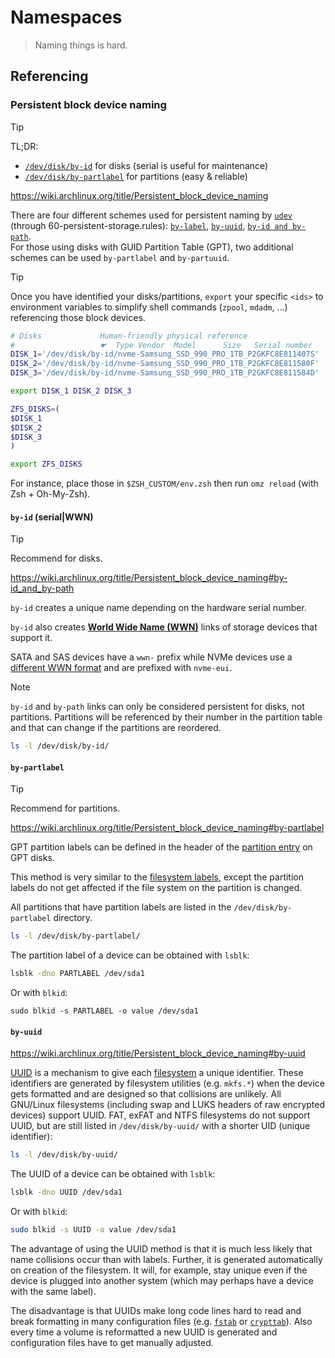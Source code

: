# Namespaces

> Naming things is hard.  



## Referencing

### Persistent block device naming

> [!Tip]
> TL;DR:
> - [`/dev/disk/by-id`](#by-id-serialwwn) for disks (serial is useful for maintenance)
> - [`/dev/disk/by-partlabel`](#by-partlabel) for partitions (easy & reliable)

https://wiki.archlinux.org/title/Persistent_block_device_naming

There are four different schemes used for persistent naming by [`udev`](https://wiki.archlinux.org/title/Udev) (through 60-persistent-storage.rules): [`by-label`](https://wiki.archlinux.org/title/Persistent_block_device_naming#by-label), [`by-uuid`](https://wiki.archlinux.org/title/Persistent_block_device_naming#by-uuid), [`by-id and by-path`](https://wiki.archlinux.org/title/Persistent_block_device_naming#by-id_and_by-path).  
For those using disks with GUID Partition Table (GPT), two additional schemes can be used `by-partlabel` and `by-partuuid`.

> [!Tip]
> Once you have identified your disks/partitions, `export` your specific `<ids>` to environment variables to simplify shell commands (`zpool`, `mdadm`, …) referencing those block devices.
> 
> ```sh
> # Disks             Human-friendly physical reference
> #                   ☛  Type Vendor  Model      Size   Serial number
> DISK_1='/dev/disk/by-id/nvme-Samsung_SSD_990_PRO_1TB_P2GKFC8E811407S'
> DISK_2='/dev/disk/by-id/nvme-Samsung_SSD_990_PRO_1TB_P2GKFC8E811580F'
> DISK_3='/dev/disk/by-id/nvme-Samsung_SSD_990_PRO_1TB_P2GKFC8E811584D'
> 
> export DISK_1 DISK_2 DISK_3
> 
> ZFS_DISKS=(
> $DISK_1
> $DISK_2
> $DISK_3
> )
> 
> export ZFS_DISKS
> ```
>
> For instance, place those in `$ZSH_CUSTOM/env.zsh` then run `omz reload` (with Zsh + Oh-My-Zsh).




#### `by-id` (serial|WWN)

> [!Tip]
> Recommend for disks.

https://wiki.archlinux.org/title/Persistent_block_device_naming#by-id_and_by-path

`by-id` creates a unique name depending on the hardware serial number.

`by-id` also creates [**World Wide Name (WWN)**](https://en.wikipedia.org/wiki/World_Wide_Name) links of storage devices that support it.

SATA and SAS devices have a `wwn-` prefix while NVMe devices use a [different WWN format](https://en.wikipedia.org/wiki/World_Wide_Name#Formats) and are prefixed with `nvme-eui`.

> [!Note]
> `by-id` and `by-path` links can only be considered persistent for disks, not partitions. Partitions will be referenced by their number in the partition table and that can change if the partitions are reordered.

```sh
ls -l /dev/disk/by-id/
```




#### `by-partlabel`

> [!Tip]
> Recommend for partitions.

https://wiki.archlinux.org/title/Persistent_block_device_naming#by-partlabel

GPT partition labels can be defined in the header of the [partition entry](https://en.wikipedia.org/wiki/GUID_Partition_Table#Partition_entries_.28LBA_2.E2.80.9333.29) on GPT disks.

This method is very similar to the [filesystem labels](https://wiki.archlinux.org/title/Persistent_block_device_naming#by-label), except the partition labels do not get affected if the file system on the partition is changed.

All partitions that have partition labels are listed in the `/dev/disk/by-partlabel` directory.

```sh
ls -l /dev/disk/by-partlabel/
```

The partition label of a device can be obtained with `lsblk`:

```sh
lsblk -dno PARTLABEL /dev/sda1
```

Or with `blkid`:

```
sudo blkid -s PARTLABEL -o value /dev/sda1
```




#### `by-uuid`

https://wiki.archlinux.org/title/Persistent_block_device_naming#by-uuid

[UUID](https://en.wikipedia.org/wiki/UUID) is a mechanism to give each [filesystem](https://wiki.archlinux.org/title/Filesystem) a unique identifier. These identifiers are generated by filesystem utilities (e.g. `mkfs.*`) when the device gets formatted and are designed so that collisions are unlikely. All GNU/Linux filesystems (including swap and LUKS headers of raw encrypted devices) support UUID. FAT, exFAT and NTFS filesystems do not support UUID, but are still listed in `/dev/disk/by-uuid/` with a shorter UID (unique identifier):

```sh
ls -l /dev/disk/by-uuid/
```

The UUID of a device can be obtained with `lsblk`:

```sh
lsblk -dno UUID /dev/sda1
```

Or with `blkid`:

```sh
sudo blkid -s UUID -o value /dev/sda1
```

The advantage of using the UUID method is that it is much less likely that name collisions occur than with labels. Further, it is generated automatically on creation of the filesystem. It will, for example, stay unique even if the device is plugged into another system (which may perhaps have a device with the same label).

The disadvantage is that UUIDs make long code lines hard to read and break formatting in many configuration files (e.g. [`fstab`](https://wiki.archlinux.org/title/Fstab) or [`crypttab`](https://wiki.archlinux.org/title/Crypttab)). Also every time a volume is reformatted a new UUID is generated and configuration files have to get manually adjusted.





